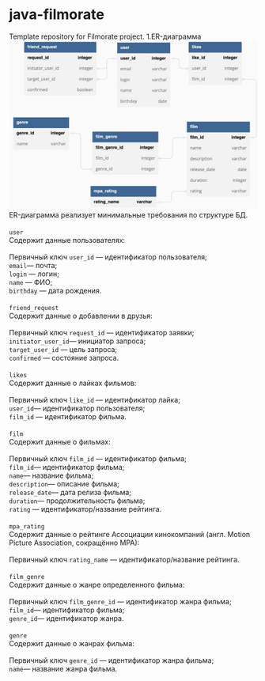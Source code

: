 # java-filmorate
Template repository for Filmorate project.
1.ER-диаграмма![ER-диаграмма приложения Filmorate](ER_Filmorate.png)
ER-диаграмма реализует минимальные требования по структуре БД. <br />
<br />
`user`<br />
Содержит данные пользователях:<br />
<br />
Первичный ключ `user_id` — идентификатор пользователя;<br />
`email`— почта;<br />
`login` — логин;<br />
`name` — ФИО;<br />
`birthday` — дата рождения.<br />
<br />
`friend_request`<br />
Содержит данные о добавлении в друзья:<br />
<br />
Первичный ключ `request_id` — идентификатор заявки;<br />
`initiator_user_id`— инициатор запроса;<br />
`target_user_id` — цель запроса;<br />
`confirmed` — состояние запроса.<br />
<br />
`likes`<br />
Содержит данные о лайках фильмов:<br />
<br />
Первичный ключ `like_id` — идентификатор лайка;<br />
`user_id`— идентификатор пользователя;<br />
`film_id` — идентификатор фильма.<br />
<br />
`film`<br />
Содержит данные о фильмах:<br />
<br />
Первичный ключ `film_id` — идентификатор фильма;<br />
`film_id`— идентификатор фильма;<br />
`name`— название фильма;<br />
`description`— описание фильма;<br />
`release_date`— дата релиза фильма;<br />
`duration`— продолжительность фильма;<br />
`rating` — идентификатор/название рейтинга.<br />
<br />
`mpa_rating`<br />
Содержит данные о рейтинге Ассоциации кинокомпаний (англ. Motion Picture Association, сокращённо МРА):<br />
<br />
Первичный ключ `rating_name` — идентификатор/название рейтинга.<br />
<br />
`film_genre`<br />
Содержит данные о жанре определенного фильма:<br />
<br />
Первичный ключ `film_genre_id` — идентификатор жанра фильма;<br />
`film_id`— идентификатор фильма;<br />
`genre_id`— идентификатор жанра.<br />
<br />
`genre`<br />
Содержит данные о жанрах фильма:<br />
<br />
Первичный ключ `genre_id` — идентификатор жанра фильма;<br />
`name`— название жанра фильма.<br />

